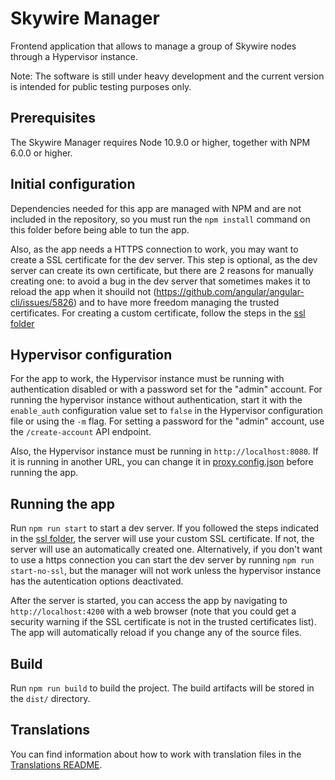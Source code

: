 # Skywire Manager

Frontend application that allows to manage a group of Skywire nodes through a Hypervisor instance.

Note: The software is still under heavy development and the current version is intended for public testing purposes only.

## Prerequisites

The Skywire Manager requires Node 10.9.0 or higher, together with NPM 6.0.0 or higher.

## Initial configuration

Dependencies needed for this app are managed with NPM and are not included in the repository, so you must run the `npm install`
command on this folder before being able to tun the app.

Also, as the app needs a HTTPS connection to work, you may want to create a SSL certificate for the dev server. This step is
optional, as the dev server can create its own certificate, but there are 2 reasons for manually creating one: to avoid a bug
in the dev server that sometimes makes it to reload the app when it shouild not
(https://github.com/angular/angular-cli/issues/5826) and to have more freedom managing the trusted certificates. For creating
a custom certificate, follow the steps in the [ssl folder](./ssl/README.md)

## Hypervisor configuration

For the app to work, the Hypervisor instance must be running with authentication disabled or with a password set for the
"admin" account. For running the hypervisor instance without authentication, start it with the `enable_auth` configuration
value set to `false` in the Hypervisor configuration file or using the `-m` flag. For setting a password for the "admin"
account, use the `/create-account` API endpoint.

Also, the Hypervisor instance must be running in `http://localhost:8080`. If it is running in another URL, you can change it in
[proxy.config.json](proxy.config.json) before running the app.

## Running the app

Run `npm run start` to start a dev server. If you followed the steps indicated in the [ssl folder](./ssl/README.md), the server
will use your custom SSL certificate. If not, the server will use an automatically created one. Alternatively, if you don't
want to use a https connection you can start the dev server by running `npm run start-no-ssl`, but the manager will not work
unless the hypervisor instance has the autentication options deactivated.

After the server is started, you can access the app by navigating to `http://localhost:4200` with a web browser (note
that you could get a security warning if the SSL certificate is not in the trusted certificates list). The app will
automatically reload if you change any of the source files.

## Build

Run `npm run build` to build the project. The build artifacts will be stored in the `dist/` directory.

## Translations

You can find information about how to work with translation files in the [Translations README](/static/skywire-manager-src/src/assets/i18n/README.md).